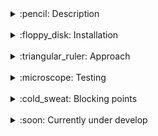 <!-- TABLE OF CONTENTS 
<details open="open">

![-----------------------------------------------------](https://raw.githubusercontent.com/andreasbm/readme/master/assets/lines/rainbow.png)

  <summary> :book: Table of Contents</summary>
  <ol>
    <li><a href="#Description"> ➤ Description</a></li>
    <li><a href="#Installation"> ➤ Installation</a></li>
    <li><a href="#Currently-under-develop"> ➤ Currently under develop</a></li>
    <li><a href="#Folder-structure"> ➤ Folder structure</a></li>
  </ol>
</details>

<br>
-->

<details>

[![-----------------------------------------------------](https://raw.githubusercontent.com/andreasbm/readme/master/assets/lines/rainbow.png)](#description)
<a href="#description"></a>
<summary><span> :pencil: Description</span></summary>
This coding challenge consists of developing a simple Rest API using Django and Django Rest Framework. The exercise consists of writing a simple Django application, that has the following features in a Rest API:

- <strong>Models and relations</strong>. Create a model called Mentor, another one called Project, and another one called Mentorship. The models should have the following relationships(*) and fields:

<div align="center">

![](assets/models.png)

</div>

A Project can have multiple Mentors through the Mentorship Model. Also, a Mentor can have multiple Projects related to.

- <strong>Endpoints (urls.py)</strong>. Every model should have an endpoint that is accessible to make requests (create, update, delete mentors or projects).
- <strong>Views (views.py)</strong>. Every model should have an API Rest Viewset that allows all methods but Delete.
- <strong>Serializer (serializers.py)</strong>. Every model should have a Serializer that will return all the fields from the model and in the case of the ProjectSerializer, it should also return the array of Mentors related.
- <strong>(Optional) Admin (admin.py)</strong>. Extend the file so you can access these models and perform certain actions.
- <strong>(Optional +) Mentors Export</strong>. Add a third-party integration that enables Mentors Export in .csv from the Django Admin worked in the previous step.

</details>

<br>

<details>

[![-----------------------------------------------------](https://raw.githubusercontent.com/andreasbm/readme/master/assets/lines/rainbow.png)](#installation)
<a href="#installation"></a>
<summary> :floppy_disk: Installation</summary>

- ## :whale: Install Docker & Docker Compose

  https://docs.docker.com/get-docker/  
  https://docs.docker.com/compose/install/


- ## :closed_lock_with_key: Environment Variables

  To run this project, you will need to add the following environment variables regarding DB mapping to your .env file:

  `POSTGRES_NAME`

  `POSTGRES_USER`

  `POSTGRES_PASSWORD`

  <br/>And the following ones to setup an admin user for Django:

  `DJANGO_SUPERUSER_USERNAME`

  `DJANGO_SUPERUSER_EMAIL`

  `DJANGO_SUPERUSER_PASSWORD`


- ## :wrench: Build and run container

  Build services

  ```bash
  docker-compose build
  ```

  (Optional) For a Django-app seed :arrow_right: <i>DJANGO_APP=<strong>django_app_name</strong> SEED_SIZE=<strong>desired_seed_size</strong> docker-compose run db-seed:</i>

  ```bash
  DJANGO_APP=mentors SEED_SIZE=10 docker-compose run db-seed
  ```

  (Optional) For a Django db migration:

  ```bash
  docker-compose run db-migrations
  ```

  (Optional) If a Django superuser is required for the first setup:

  ```bash
  docker-compose run superuser
  ```

  Launch the app:

  ```bash
  docker-compose up django-dev
  ```
</details>

<br>

<details>

[![-----------------------------------------------------](https://raw.githubusercontent.com/andreasbm/readme/master/assets/lines/rainbow.png)](#aproach)
<a href="#aproach"></a>
  <summary> :triangular_ruler: Approach</summary>

  Document in readme all along the process
  - Project Structure
  - External app architecture
  - DB models & relantionship definitions
  - Django-seed docker-compose service setup
</details>

<br>

<details>

[![-----------------------------------------------------](https://raw.githubusercontent.com/andreasbm/readme/master/assets/lines/rainbow.png)](#testing)
<a href="#testing"></a>
  <summary> :microscope: Testing</summary>

</details>

<br>

<details>

[![-----------------------------------------------------](https://raw.githubusercontent.com/andreasbm/readme/master/assets/lines/rainbow.png)](#bp)
<a href="#bp"></a>
  <summary> :cold_sweat: Blocking points</summary>

  - Django superuser automation. Switched from Dockerfile to docker-compose for dependency order purposes
  - Docker permissions management issues when using Docker & docker-compose. Copied folders from host drag host permissions. A chown command is required when unloading the code base into the container
  - Many to Many reversed relationship

</details>

<br>

<details>

[![-----------------------------------------------------](https://raw.githubusercontent.com/andreasbm/readme/master/assets/lines/rainbow.png)](#cud)
<a href="#cud"></a>
  <summary> :soon: Currently under develop</summary>

  - Mock a Prod / Dev setup with different docker-compose services point to differente data bases.
  - Create a more representative seed to be fed to db models eg JSON

</details>